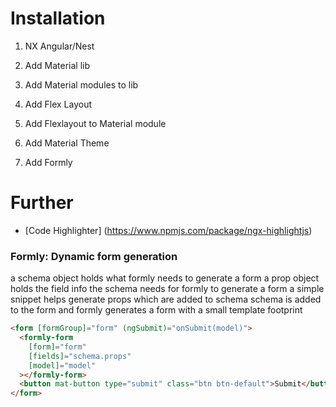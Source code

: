 # Installation

1. NX Angular/Nest
2. Add Material lib
3. Add Material modules to lib
4. Add Flex Layout
5. Add Flexlayout to Material module
6. Add Material Theme

7. Add Formly

# Further

- [Code Highlighter] (https://www.npmjs.com/package/ngx-highlightjs)

### Formly: Dynamic form generation

a schema object holds what formly needs to generate a form
a prop object holds the field info the schema needs for formly to generate a form
a simple snippet helps generate props which are added to schema
schema is added to the form and formly generates a form with a small template footprint

```html
<form [formGroup]="form" (ngSubmit)="onSubmit(model)">
  <formly-form
    [form]="form"
    [fields]="schema.props"
    [model]="model"
  ></formly-form>
  <button mat-button type="submit" class="btn btn-default">Submit</button>
</form>
```

